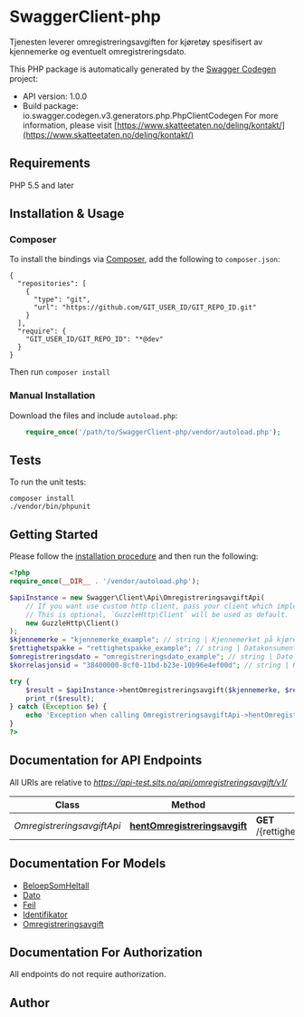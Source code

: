 # SwaggerClient-php
Tjenesten leverer omregistreringsavgiften for kjøretøy spesifisert av kjennemerke og eventuelt omregistreringsdato.

This PHP package is automatically generated by the [Swagger Codegen](https://github.com/swagger-api/swagger-codegen) project:

- API version: 1.0.0
- Build package: io.swagger.codegen.v3.generators.php.PhpClientCodegen
For more information, please visit [https://www.skatteetaten.no/deling/kontakt/](https://www.skatteetaten.no/deling/kontakt/)

## Requirements

PHP 5.5 and later

## Installation & Usage
### Composer

To install the bindings via [Composer](http://getcomposer.org/), add the following to `composer.json`:

```
{
  "repositories": [
    {
      "type": "git",
      "url": "https://github.com/GIT_USER_ID/GIT_REPO_ID.git"
    }
  ],
  "require": {
    "GIT_USER_ID/GIT_REPO_ID": "*@dev"
  }
}
```

Then run `composer install`

### Manual Installation

Download the files and include `autoload.php`:

```php
    require_once('/path/to/SwaggerClient-php/vendor/autoload.php');
```

## Tests

To run the unit tests:

```
composer install
./vendor/bin/phpunit
```

## Getting Started

Please follow the [installation procedure](#installation--usage) and then run the following:

```php
<?php
require_once(__DIR__ . '/vendor/autoload.php');

$apiInstance = new Swagger\Client\Api\OmregistreringsavgiftApi(
    // If you want use custom http client, pass your client which implements `GuzzleHttp\ClientInterface`.
    // This is optional, `GuzzleHttp\Client` will be used as default.
    new GuzzleHttp\Client()
);
$kjennemerke = "kjennemerke_example"; // string | Kjennemerket på kjøretøyet avgiften gjelder for
$rettighetspakke = "rettighetspakke_example"; // string | Datakonsumenter plasseres i en rettighetspakke (per datasett) basert på en juridisk vurdering. Rettighetspakken styrer skjermingsregler, filtrering og detaljering som benyttes når det gis innsyn i data i datasett.
$omregistreringsdato = "omregistreringsdato_example"; // string | Dato avgiftsbeløpet gjelder for, default verdi er dagens dato. Skal være på ISO 8601 format åååå-mm-dd eller ååååmmdd
$korrelasjonsid = "38400000-8cf0-11bd-b23e-10b96e4ef00d"; // string | Korrelasjonsid, unik identifikator for den tekniske forespørselen. Må være på UUID-format

try {
    $result = $apiInstance->hentOmregistreringsavgift($kjennemerke, $rettighetspakke, $omregistreringsdato, $korrelasjonsid);
    print_r($result);
} catch (Exception $e) {
    echo 'Exception when calling OmregistreringsavgiftApi->hentOmregistreringsavgift: ', $e->getMessage(), PHP_EOL;
}
?>
```

## Documentation for API Endpoints

All URIs are relative to *https://api-test.sits.no/api/omregistreringsavgift/v1/*

Class | Method | HTTP request | Description
------------ | ------------- | ------------- | -------------
*OmregistreringsavgiftApi* | [**hentOmregistreringsavgift**](docs/Api/OmregistreringsavgiftApi.md#hentomregistreringsavgift) | **GET** /{rettighetspakke}/{kjennemerke} | Hent omregistreringsavgift

## Documentation For Models

 - [BeloepSomHeltall](docs/Model/BeloepSomHeltall.md)
 - [Dato](docs/Model/Dato.md)
 - [Feil](docs/Model/Feil.md)
 - [Identifikator](docs/Model/Identifikator.md)
 - [Omregistreringsavgift](docs/Model/Omregistreringsavgift.md)

## Documentation For Authorization

 All endpoints do not require authorization.


## Author



